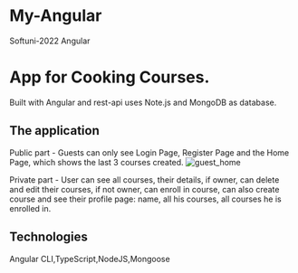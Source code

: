 # My-Angular
Softuni-2022 Angular

# App for Cooking Courses.
Built with Angular and rest-api uses Note.js and MongoDB as database.

## The application 

Public part - Guests can only see Login Page, Register Page and the Home Page, which shows the last 3 courses created.
![guest_home](https://user-images.githubusercontent.com/105154010/208232934-fcf6fccd-9826-4550-96a0-ae742e135284.png)

Private part - User can see all courses, their details, if owner, can delete and edit their courses, if not owner, can enroll in course, can also create course and see their profile page: name, all his courses, all courses he is enrolled in.


## Technologies

 Angular CLI,TypeScript,NodeJS,Mongoose



